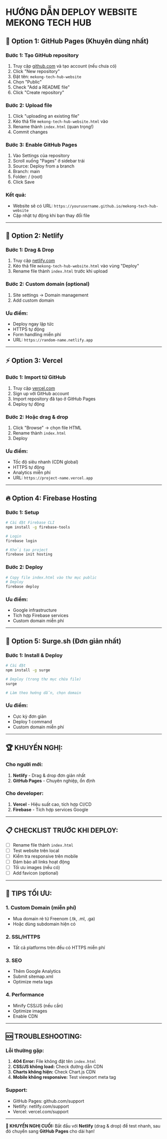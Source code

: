 # HƯỚNG DẪN DEPLOY WEBSITE MEKONG TECH HUB

## 🚀 **Option 1: GitHub Pages (Khuyên dùng nhất)**

### Bước 1: Tạo GitHub repository
1. Truy cập [github.com](https://github.com) và tạo account (nếu chưa có)
2. Click "New repository"
3. Đặt tên: `mekong-tech-hub-website`
4. Chọn "Public" 
5. Check "Add a README file"
6. Click "Create repository"

### Bước 2: Upload file
1. Click "uploading an existing file"
2. Kéo thả file `mekong-tech-hub-website.html` vào
3. Rename thành `index.html` (quan trọng!)
4. Commit changes

### Bước 3: Enable GitHub Pages
1. Vào Settings của repository
2. Scroll xuống "Pages" ở sidebar trái
3. Source: Deploy from a branch
4. Branch: main
5. Folder: / (root)
6. Click Save

### Kết quả:
- Website sẽ có URL: `https://yourusername.github.io/mekong-tech-hub-website`
- Cập nhật tự động khi bạn thay đổi file

---

## 🌟 **Option 2: Netlify**

### Bước 1: Drag & Drop
1. Truy cập [netlify.com](https://netlify.com)
2. Kéo thả file `mekong-tech-hub-website.html` vào vùng "Deploy"
3. Rename file thành `index.html` trước khi upload

### Bước 2: Custom domain (optional)
1. Site settings → Domain management
2. Add custom domain

### Ưu điểm:
- Deploy ngay lập tức
- HTTPS tự động
- Form handling miễn phí
- URL: `https://random-name.netlify.app`

---

## ⚡ **Option 3: Vercel**

### Bước 1: Import từ GitHub
1. Truy cập [vercel.com](https://vercel.com)
2. Sign up với GitHub account
3. Import repository đã tạo ở GitHub Pages
4. Deploy tự động

### Bước 2: Hoặc drag & drop
1. Click "Browse" → chọn file HTML
2. Rename thành `index.html`
3. Deploy

### Ưu điểm:
- Tốc độ siêu nhanh (CDN global)
- HTTPS tự động
- Analytics miễn phí
- URL: `https://project-name.vercel.app`

---

## 🔥 **Option 4: Firebase Hosting**

### Bước 1: Setup
```bash
# Cài đặt Firebase CLI
npm install -g firebase-tools

# Login
firebase login

# Khởi tạo project
firebase init hosting
```

### Bước 2: Deploy
```bash
# Copy file index.html vào thư mục public
# Deploy
firebase deploy
```

### Ưu điểm:
- Google infrastructure
- Tích hợp Firebase services
- Custom domain miễn phí

---

## 📱 **Option 5: Surge.sh (Đơn giản nhất)**

### Bước 1: Install & Deploy
```bash
# Cài đặt
npm install -g surge

# Deploy (trong thư mục chứa file)
surge

# Làm theo hướng dẫn, chọn domain
```

### Ưu điểm:
- Cực kỳ đơn giản
- Deploy 1 command
- Custom domain miễn phí

---

## 🏆 **KHUYẾN NGHỊ:**

### Cho người mới:
1. **Netlify** - Drag & drop đơn giản nhất
2. **GitHub Pages** - Chuyên nghiệp, ổn định

### Cho developer:
1. **Vercel** - Hiệu suất cao, tích hợp CI/CD
2. **Firebase** - Tích hợp services Google

---

## 📋 **CHECKLIST TRƯỚC KHI DEPLOY:**

- [ ] Rename file thành `index.html`
- [ ] Test website trên local
- [ ] Kiểm tra responsive trên mobile
- [ ] Đảm bảo all links hoạt động
- [ ] Tối ưu images (nếu có)
- [ ] Add favicon (optional)

---

## 🔧 **TIPS TỐI ƯU:**

### 1. Custom Domain (miễn phí)
- Mua domain rẻ từ Freenom (.tk, .ml, .ga)
- Hoặc dùng subdomain hiện có

### 2. SSL/HTTPS
- Tất cả platforms trên đều có HTTPS miễn phí

### 3. SEO
- Thêm Google Analytics
- Submit sitemap.xml
- Optimize meta tags

### 4. Performance
- Minify CSS/JS (nếu cần)
- Optimize images
- Enable CDN

---

## 🆘 **TROUBLESHOOTING:**

### Lỗi thường gặp:
1. **404 Error:** File không đặt tên `index.html`
2. **CSS/JS không load:** Check đường dẫn CDN
3. **Charts không hiện:** Check Chart.js CDN
4. **Mobile không responsive:** Test viewport meta tag

### Support:
- GitHub Pages: github.com/support
- Netlify: netlify.com/support  
- Vercel: vercel.com/support

---

**🎯 KHUYẾN NGHỊ CUỐI:** Bắt đầu với **Netlify** (drag & drop) để test nhanh, sau đó chuyển sang **GitHub Pages** cho dài hạn! 